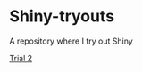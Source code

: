 # Shiny-tryouts
A repository where I try out Shiny 

[Trial 2](https://preethical.github.io/Shiny-tryouts/trial2.html)
